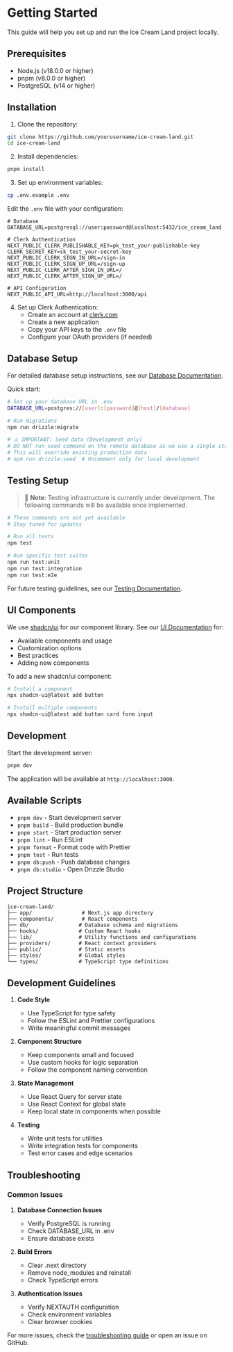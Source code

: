 # Getting Started

This guide will help you set up and run the Ice Cream Land project locally.

## Prerequisites

- Node.js (v18.0.0 or higher)
- pnpm (v8.0.0 or higher)
- PostgreSQL (v14 or higher)

## Installation

1. Clone the repository:

```bash
git clone https://github.com/yourusername/ice-cream-land.git
cd ice-cream-land
```

2. Install dependencies:

```bash
pnpm install
```

3. Set up environment variables:

```bash
cp .env.example .env
```

Edit the `.env` file with your configuration:

```env
# Database
DATABASE_URL=postgresql://user:password@localhost:5432/ice_cream_land

# Clerk Authentication
NEXT_PUBLIC_CLERK_PUBLISHABLE_KEY=pk_test_your-publishable-key
CLERK_SECRET_KEY=sk_test_your-secret-key
NEXT_PUBLIC_CLERK_SIGN_IN_URL=/sign-in
NEXT_PUBLIC_CLERK_SIGN_UP_URL=/sign-up
NEXT_PUBLIC_CLERK_AFTER_SIGN_IN_URL=/
NEXT_PUBLIC_CLERK_AFTER_SIGN_UP_URL=/

# API Configuration
NEXT_PUBLIC_API_URL=http://localhost:3000/api
```

4. Set up Clerk Authentication:
   - Create an account at [clerk.com](https://clerk.com)
   - Create a new application
   - Copy your API keys to the `.env` file
   - Configure your OAuth providers (if needed)

## Database Setup

For detailed database setup instructions, see our [Database Documentation](./database/README.md).

Quick start:

```bash
# Set up your database URL in .env
DATABASE_URL=postgres://[user]:[password]@[host]/[database]

# Run migrations
npm run drizzle:migrate

# ⚠️ IMPORTANT: Seed data (Development only)
# DO NOT run seed command on the remote database as we use a single stage
# This will override existing production data
# npm run drizzle:seed  # Uncomment only for local development
```

## Testing Setup

> 🚧 **Note**: Testing infrastructure is currently under development. The following commands will be available once implemented.

```bash
# These commands are not yet available
# Stay tuned for updates

# Run all tests
npm test

# Run specific test suites
npm run test:unit
npm run test:integration
npm run test:e2e
```

For future testing guidelines, see our [Testing Documentation](./testing/README.md).

## UI Components

We use [shadcn/ui](https://ui.shadcn.com/) for our component library. See our [UI Documentation](./ui/README.md) for:

- Available components and usage
- Customization options
- Best practices
- Adding new components

To add a new shadcn/ui component:

```bash
# Install a component
npx shadcn-ui@latest add button

# Install multiple components
npx shadcn-ui@latest add button card form input
```

## Development

Start the development server:

```bash
pnpm dev
```

The application will be available at `http://localhost:3000`.

## Available Scripts

- `pnpm dev` - Start development server
- `pnpm build` - Build production bundle
- `pnpm start` - Start production server
- `pnpm lint` - Run ESLint
- `pnpm format` - Format code with Prettier
- `pnpm test` - Run tests
- `pnpm db:push` - Push database changes
- `pnpm db:studio` - Open Drizzle Studio

## Project Structure

```
ice-cream-land/
├── app/                # Next.js app directory
├── components/         # React components
├── db/                # Database schema and migrations
├── hooks/             # Custom React hooks
├── lib/               # Utility functions and configurations
├── providers/         # React context providers
├── public/            # Static assets
├── styles/            # Global styles
└── types/             # TypeScript type definitions
```

## Development Guidelines

1. **Code Style**

   - Use TypeScript for type safety
   - Follow the ESLint and Prettier configurations
   - Write meaningful commit messages

2. **Component Structure**

   - Keep components small and focused
   - Use custom hooks for logic separation
   - Follow the component naming convention

3. **State Management**

   - Use React Query for server state
   - Use React Context for global state
   - Keep local state in components when possible

4. **Testing**
   - Write unit tests for utilities
   - Write integration tests for components
   - Test error cases and edge scenarios

## Troubleshooting

### Common Issues

1. **Database Connection Issues**

   - Verify PostgreSQL is running
   - Check DATABASE_URL in .env
   - Ensure database exists

2. **Build Errors**

   - Clear .next directory
   - Remove node_modules and reinstall
   - Check TypeScript errors

3. **Authentication Issues**
   - Verify NEXTAUTH configuration
   - Check environment variables
   - Clear browser cookies

For more issues, check the [troubleshooting guide](./troubleshooting.md) or open an issue on GitHub.
